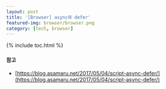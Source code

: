 ```yaml
---
layout: post
title: '[Browser] async와 defer'
featured-img: browser/browser.png
category: [tech, browser]
---
```

{% include toc.html %}

#### 참고
- [https://blog.asamaru.net/2017/05/04/script-async-defer/](https://blog.asamaru.net/2017/05/04/script-async-defer/)